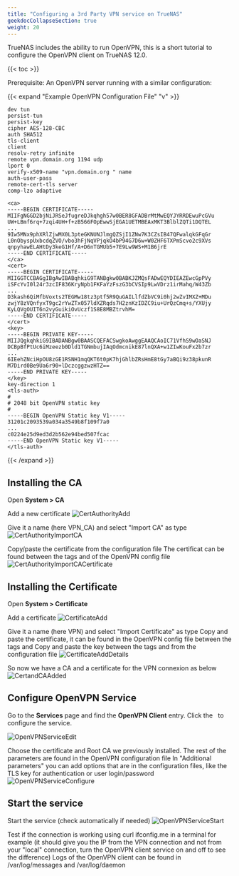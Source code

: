 ```yaml
---
title: "Configuring a 3rd Party VPN service on TrueNAS"
geekdocCollapseSection: true
weight: 20
---
```


TrueNAS includes the ability to run OpenVPN, this is a short tutorial to configure the OpenVPN client on TrueNAS 12.0.


{{< toc >}}

Prerequisite: An OpenVPN server running with a similar configuration:

{{< expand "Example OpenVPN Configuration File" "v" >}}
```
dev tun
persist-tun
persist-key
cipher AES-128-CBC
auth SHA512
tls-client
client
resolv-retry infinite
remote vpn.domain.org 1194 udp
lport 0
verify-x509-name "vpn.domain.org " name
auth-user-pass
remote-cert-tls server
comp-lzo adaptive

<ca>
-----BEGIN CERTIFICATE-----
MIIFgNGGD2bjNiJRSeJfugreDJkqhgh57w0BER8GFADBrMtMwEQYJYRRDEwuPcGVu
UW+LBmf6rq+7zqi4UH+f+zB566FOpEwwSjEGA1UETMBEAxMKT3BlblZQTi1DQTEL
...
9Iw5MNx9phXRlZjwMX0L3pteGKNUNJlmgQZSjI1ZNw7K3CZsIB47QFwalqkGFqGr
L0nObyspUxbcdqZVO/vbo3hFjNqVPjqkO4bP94G7D6w+W0ZHF6TXPmScvo2c9XVs
qnpyhawELAHtDy3keG1Hf/A+D6nTGMUb5+7E9Lw9WS+M1B6jrE
-----END CERTIFICATE-----
</ca>
<cert>
-----BEGIN CERTIFICATE-----
MIIGGTCCBAGgIBgAwIBABqhkiG9TANBgkw0BABKJZMQsFADwEQYDIEAZEwcGpPVy
iSFcYvI0l24r3zcIF836KryNpb1FKFaYzFszG3bCVSIp9LwVDrz1irMahq/W43Zb
...
D3kash6QiMfbVoxts2TEGMw18tz3ptf5R9QuGAILlfdZbVC9i0hj2wZvIMXZ+MDu
zwjY8zVQnfyxT9gc2rYwZTx057ldXZRqds7H2znKzIDZC9iu+UrQzCmq+s/YXUjy
KyLQVgOUIT6n2vyGuikiOvUczf1S8E8MBZtrvhM=
-----END CERTIFICATE-----
</cert>
<key>
-----BEGIN PRIVATE KEY-----
MIIJQgkqhkiG9IBADANBgw0BAASCQEFACSwgkoAwggEAAQCAoIC71VfhS9wOaSNJ
DCBpBfPtUc6iMzeezb0Dld1TGNmbujIAqOdmcnikE87lnQXA+w1ZIwKouFx2b7zr
...
6IEehZNciHpOU8zGE1RSNH1mqQKT6t0pK7hjGhlbZRsHmE8tGy7aBQi9z38pkunR
M7Dird0Be9Ua6r90+lDczcggzwzHTZ==
-----END PRIVATE KEY-----
</key>
key-direction 1
<tls-auth>
#
# 2048 bit OpenVPN static key
#
-----BEGIN OpenVPN Static key V1-----
31201c2093539a034a3549b8f109f7a0
...
c0224e25d9ed3d2b562e94bed507fcac
-----END OpenVPN Static key V1-----
</tls-auth>
```
{{< /expand >}}


## Installing the CA

Open **System > CA**

Add a new certificate
![CertAuthorityAdd](/images/UserProvided/CertAuthorityAdd.png "Cert Authority Add")


Give it a name (here VPN_CA) and select "Import CA" as type
![CertAuthorityImportCA](/images/UserProvided/CertAuthorityImportCA.png "Cert Authority Import CA")


Copy/paste the certificate from the configuration file
The certificat can be found between the tags <ca> and </ca> of the OpenVPN config file
![CertAuthorityImportCACertificate](/images/UserProvided/CertAuthorityImportCACertificate.png "Cert Authority Import CA Certificate")


## Installing the Certificate

Open **System > Certificate**

Add a certificate
![CertificateAdd](/images/UserProvided/CertificateAdd.png "Certificate Add")


Give it a name (here VPN) and select "Import Certificate" as type
Copy and paste the certificate, it can be found in the OpenVPN config file between the tags <cert> and </cert>
Copy and paste the key between the tags <key> and </key> from the configuration file
![CertificateAddDetails](/images/UserProvided/CertificateAddDetails.png "Certificate Add Details")


So now we have a CA and a certificate for the VPN connexion as below
![CertandCAAdded](/images/UserProvided/CertandCAAdded.png "Cert and CA Added")


## Configure OpenVPN Service

Go to the **Services** page and find the **OpenVPN Client** entry.
Click the <i class="fa fa-pencil" aria-hidden="true" title="Configure"></i>&nbsp; to configure the service.

![OpenVPNServiceEdit](/images/UserProvided/OpenVPNServiceEdit.png "OpenVPN Service Edit")


Choose the certificate and Root CA we previously installed.
The rest of the parameters are found in the OpenVPN configuration file
In "Additional parameters" you can add options that are in the configuration files, like the TLS key for authentication or user login/password
![OpenVPNServiceConfigure](/images/UserProvided/OpenVPNServiceConfigure.png "OpenVPN Service Configure")

## Start the service

Start the service (check automatically if needed)
![OpenVPNServiceStart](/images/UserProvided/OpenVPNServiceStart.png "OpenVPN Service Start")


Test if the connection is working using curl ifconfig.me in a terminal for example (it should give you the IP from the VPN connection and not from your "local" connection, turn the OpenVPN client service on and off to see the difference)
Logs of the OpenVPN client can be found in /var/log/messages and /var/log/daemon


